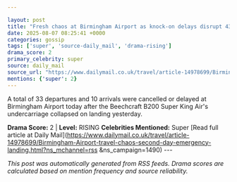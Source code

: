 ```yaml
---

layout: post
title: "Fresh chaos at Birmingham Airport as knock-on delays disrupt 43 flights today - check to see if your holiday is affected"
date: 2025-08-07 08:25:41 +0000
categories: gossip
tags: ['super', 'source-daily_mail', 'drama-rising']
drama_score: 2
primary_celebrity: super
source: daily_mail
source_url: "https://www.dailymail.co.uk/travel/article-14978699/Birmingham-Airport-travel-chaos-second-day-emergency-landing.html?ns_mchannel=rss&1490&campaign=1490"
mentions: {'super': 2}
---
```


A total of 33 departures and 10 arrivals were cancelled or delayed at Birmingham Airport today after the Beechcraft B200 Super King Air's undercarriage collapsed on landing yesterday.

**Drama Score:** 2 | **Level:** RISING **Celebrities Mentioned:** Super [Read full article at Daily Mail](https://www.dailymail.co.uk/travel/article-14978699/Birmingham-Airport-travel-chaos-second-day-emergency-landing.html?ns_mchannel=rss &ns_campaign=1490) --- 

*This post was automatically generated from RSS feeds. Drama scores are calculated based on mention frequency and source reliability.*